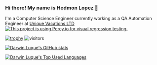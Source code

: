 ### Hi there! My name is Hedmon Lopez 👋

I'm a Computer Science  Engineer currently working as a QA Automation Engineer at [Unique Vacations LTD](https://www.linkedin.com/company/unique-vacations-ltd-/mycompany/)
[![This project is using Percy.io for visual regression testing.](https://percy.io/static/images/percy-badge.svg)](https://percy.io/ce83f4d6/beaches.com)



[![trophy](https://github-profile-trophy.vercel.app/?username=hedmon84&theme=onedark&count_private=true)](https://github.com/ryo-ma/github-profile-trophy)
![visitors](https://visitor-badge.glitch.me/badge?page_id=hedmon84)

[![Darwin Luque's GitHub stats](https://github-readme-stats.vercel.app/api?username=hedmon84&show_icons=true&theme=synthwave&count_private=true)](https://github.com/hedmon84)

[![Darwin Luque's Top Used Languages](https://github-readme-stats.vercel.app/api/top-langs/?username=hedmon84&layout=compact&theme=radical&count_private=true)](https://github.com/hedmon84)

